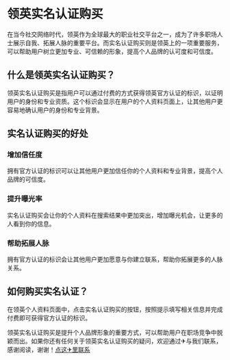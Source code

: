 # 领英实名认证购买

在当今社交网络时代，领英作为全球最大的职业社交平台之一，成为了许多职场人士展示自我、拓展人脉的重要平台。而实名认证购买则是领英上的一项重要服务，可以帮助用户树立更加专业、可信赖的形象，提高个人品牌的认可度和可信度。

## 什么是领英实名认证购买？

领英实名认证购买是指用户可以通过付费的方式获得领英官方认证的标识，以证明用户的身份和专业资质。这个标识会显示在用户的个人资料页面上，让其他用户更容易地确认用户的身份和专业背景。

## 实名认证购买的好处

### 增加信任度

拥有官方认证的标识可以让其他用户更加信任你的个人资料和专业背景，提高个人品牌的可信度。

### 提升曝光率

实名认证购买会让你的个人资料在搜索结果中更加突出，增加曝光机会，让更多的人看到你的信息。

### 帮助拓展人脉

拥有官方认证的标识会让其他用户更加愿意与你建立联系，帮助你拓展更多的人脉关系。

## 如何购买实名认证？

在领英个人资料页面中，点击实名认证购买的按钮，按照提示填写相关信息并完成付费即可获得官方认证的标识。

领英实名认证购买是提升个人品牌形象的重要方式，可以帮助用户在职场竞争中脱颖而出。如果你还有任何关于领英实名认证购买的疑问，欢迎通过✈与我们联系，感谢阅读，谢谢！[点这✈里联系](https://acc.k02.cc)